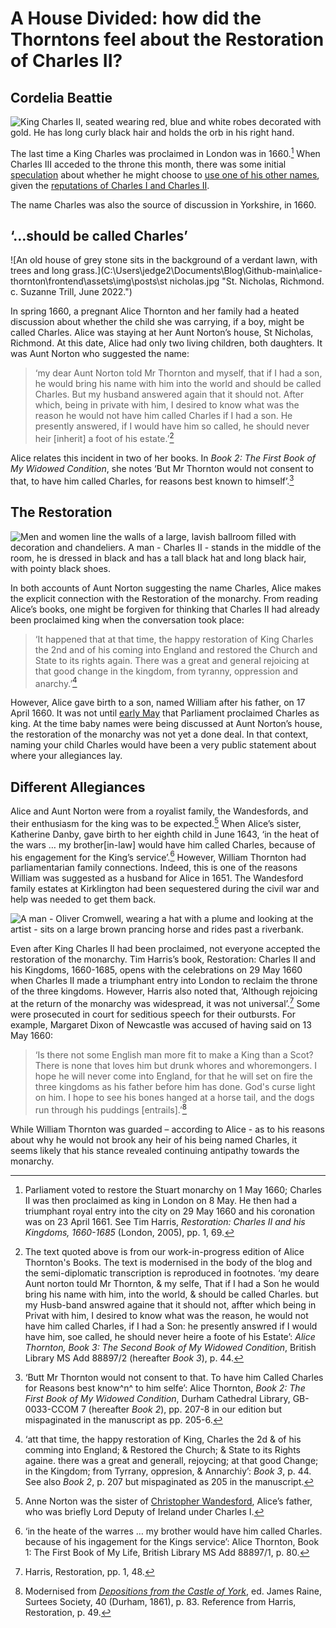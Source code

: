 A House Divided: how did the Thorntons feel about the Restoration of Charles II?
======
Cordelia Beattie
------

![King Charles II, seated wearing red, blue and white robes decorated with gold. He has long curly black hair and holds the orb in his right hand.](C:\Users\jedge2\Documents\Blog\Github-main\alice-thornton\frontend\assets\img\posts\King_Charles_II_by_John_Michael_Wright_or_studio.jpg "King Charles II, John Michael Wright (1660-65). Public domain, via Wikimedia Commons.")

The last time a King Charles was proclaimed in London was in 1660.[^1] When Charles III acceded to the throne this month, there was some initial [speculation](https://inews.co.uk/news/king-charles-iii-name-why-monarchs-change-explained-1319520) about whether he might choose to [use one of his other names](https://www.hellomagazine.com/royalty/20220909150655/why-king-charles-iii-could-have-chosen-king-george-details/), given the [reputations of Charles I and Charles II](https://mashable.com/article/king-charles-iii-history).

The name Charles was also the source of discussion in Yorkshire, in 1660.

‘...should be called Charles’
-----

![An old house of grey stone sits in the background of a verdant lawn, with trees and long grass.](C:\Users\jedge2\Documents\Blog\Github-main\alice-thornton\frontend\assets\img\posts\st nicholas.jpg "St. Nicholas, Richmond. c. Suzanne Trill, June 2022.")

In spring 1660, a pregnant Alice Thornton and her family had a heated discussion about whether the child she was carrying, if a boy, might be called Charles. Alice was staying at her Aunt Norton’s house, St Nicholas, Richmond. At this date, Alice had only two living children, both daughters. It was Aunt Norton who suggested the name:

>‘my dear Aunt Norton told Mr Thornton and myself, that if I had a son, he would bring his name with him into the world and should be called Charles. But my husband answered again that it should not. After which, being in private with him, I desired to know what was the reason he would not have him called Charles if I had a son. He presently answered, if I would have him so called, he should never heir [inherit] a foot of his estate.’[^2]

Alice relates this incident in two of her books. In *Book 2: The First Book of My Widowed Condition*, she notes ‘But Mr Thornton would not consent to that, to have him called Charles, for reasons best known to himself’.[^3]

The Restoration
-----

![Men and women line the walls of a large, lavish ballroom filled with decoration and chandeliers. A man - Charles II - stands in the middle of the room, he is dressed in black and has a tall black hat and long black hair, with pointy black shoes.](C:\Users\jedge2\Documents\Blog\Github-main\alice-thornton\frontend\assets\img\posts\Ball_given_to_Charles_II_at_the_Hague_on_his_departure_to_England.jpg "Hieronymos Janssens, Ball given to Charles II at the Hague on his departure to England (1660). Public domain, via Wikimedia Commons.")

In both accounts of Aunt Norton suggesting the name Charles, Alice makes the explicit connection with the Restoration of the monarchy. From reading Alice’s books, one might be forgiven for thinking that Charles II had already been proclaimed king when the conversation took place:

>‘It happened that at that time, the happy restoration of King Charles the 2nd and of his coming into England and restored the Church and State to its rights again. There was a great and general rejoicing at that good change in the kingdom, from tyranny, oppression and anarchy.’[^4]

However, Alice gave birth to a son, named William after his father, on 17 April 1660. It was not until [early May](https://thehistoryofparliament.wordpress.com/2020/05/01/towards-the-restoration-of-the-monarchy-1-8-may-1660/) that Parliament proclaimed Charles as king. At the time baby names were being discussed at Aunt Norton’s house, the restoration of the monarchy was not yet a done deal. In that context, naming your child Charles would have been a very public statement about where your allegiances lay.

Different Allegiances
---

Alice and Aunt Norton were from a royalist family, the Wandesfords, and their enthusiasm for the king was to be expected.[^5] When Alice’s sister, Katherine Danby, gave birth to her eighth child in June 1643, ‘in the heat of the wars … my brother[in-law] would have him called Charles, because of his engagement for the King’s service’.[^6] However, William Thornton had parliamentarian family connections. Indeed, this is one of the reasons William was suggested as a husband for Alice in 1651. The Wandesford family estates at Kirklington had been sequestered during the civil war and help was needed to get them back.

![A man - Oliver Cromwell, wearing a hat with a plume and looking at the artist - sits on a large brown prancing horse and rides past a riverbank.](C:\Users\jedge2\Documents\Blog\Github-main\alice-thornton\frontend\assets\img\posts\BCN_CROM_L62-001.jpg "Oliver Cromwell on Horseback.
British (English) School (c. 1655). Cromwell Museum, licensed under Creative Commons.")

Even after King Charles II had been proclaimed, not everyone accepted the restoration of the monarchy. Tim Harris’s book, Restoration: Charles II and his Kingdoms, 1660-1685, opens with the celebrations on 29 May 1660 when Charles II made a triumphant entry into London to reclaim the throne of the three kingdoms. However, Harris also noted that, ‘Although rejoicing at the return of the monarchy was widespread, it was not universal’.[^7] Some were prosecuted in court for seditious speech for their outbursts. For example, Margaret Dixon of Newcastle was accused of having said on 13 May 1660:

>‘Is there not some English man more fit to make a King than a Scot? There is none that loves him but drunk whores and whoremongers. I hope he will never come into England, for that he will set on fire the three kingdoms as his father before him has done. God's curse light on him. I hope to see his bones hanged at a horse tail, and the dogs run through his puddings [entrails].’[^8]

While William Thornton was guarded – according to Alice - as to his reasons about why he would not brook any heir of his being named Charles, it seems likely that his stance revealed continuing antipathy towards the monarchy.


[^1]: Parliament voted to restore the Stuart monarchy on 1 May 1660; Charles II was then proclaimed as king in London on 8 May. He then had a triumphant royal entry into the city on 29 May 1660 and his coronation was on 23 April 1661. See Tim Harris, *Restoration: Charles II and his Kingdoms, 1660-1685* (London, 2005), pp. 1, 69.

[^2]: The text quoted above is from our work-in-progress edition of Alice Thornton's Books. The text is modernised in the body of the blog and the semi-diplomatic transcription is reproduced in footnotes. ‘my deare Aunt norton tould Mr Thornton, & my selfe, That if I had a Son he would bring his name with him, into the world, & should be called Charles. but my Husb-band answred againe that it should not, affter which being in Privat with him, I desired to know what was the reason, he would not have him called Charles, if I had a Son: he presently answred if I would have him, soe called, he should never heire a foote of his Estate’: *Alice Thornton, Book 3: The Second Book of My Widowed Condition*, British Library MS Add 88897/2 (hereafter *Book 3*), p. 44.

[^3]: ‘Butt Mr Thornton would not consent to that. To have him Called Charles for Reasons best know^n^ to him selfe’: Alice Thornton, *Book 2: The First Book of My Widowed Condition*, Durham Cathedral Library, GB-0033-CCOM 7 (hereafter *Book 2*), pp. 207-8 in our edition but mispaginated in the manuscript as pp. 205-6.

[^4]: ‘att that time, the happy restoration of King, Charles the 2d & of his comming into England; & Restored the Church; & State to its Rights againe. there was a great and generall, rejoycing; at that good Change; in the Kingdom; from Tyrrany, oppresion, & Annarchiy’: *Book 3*, p. 44. See also *Book 2*, p. 207 but mispaginated as 205 in the manuscript.

[^5]: Anne Norton was the sister of [Christopher Wandesford](https://doi-org.ezproxy.is.ed.ac.uk/10.1093/ref:odnb/28662), Alice’s father, who was briefly Lord Deputy of Ireland under Charles I.

[^6]:	‘in the heate of the warres … my brother would have him called Charles. because of his ingagement for the Kings service’: Alice Thornton, Book 1: The First Book of My Life, British Library MS Add 88897/1, p. 80.

[^7]: Harris, Restoration, pp. 1, 48.

[^8]:	Modernised from *[Depositions from the Castle of York](https://archive.org/stream/depositionsfromc00grea/depositionsfromc00grea_djvu.txt)*, ed. James Raine, Surtees Society, 40 (Durham, 1861), p. 83. Reference from Harris, Restoration, p. 49.
